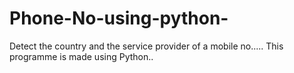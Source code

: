 # Phone-No-using-python-
Detect the country and the service provider of a mobile no.....
This programme is made using Python..
